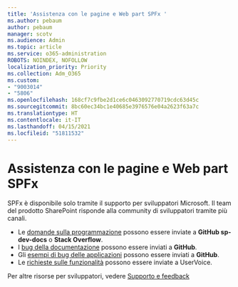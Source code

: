 ```yaml
---
title: 'Assistenza con le pagine e Web part SPFx '
ms.author: pebaum
author: pebaum
manager: scotv
ms.audience: Admin
ms.topic: article
ms.service: o365-administration
ROBOTS: NOINDEX, NOFOLLOW
localization_priority: Priority
ms.collection: Adm_O365
ms.custom:
- "9003014"
- "5806"
ms.openlocfilehash: 168cf7c9fbe2d1ce6c0463092770719cdc63d45c
ms.sourcegitcommit: 8bc60ec34bc1e40685e3976576e04a2623f63a7c
ms.translationtype: HT
ms.contentlocale: it-IT
ms.lasthandoff: 04/15/2021
ms.locfileid: "51811532"
---
```

# <a name="help-with-spfx-pages-and-web-parts"></a>Assistenza con le pagine e Web part SPFx 

SPFx è disponibile solo tramite il supporto per sviluppatori Microsoft. Il team del prodotto SharePoint risponde alla community di sviluppatori tramite più canali.

- Le [domande sulla programmazione](https://docs.microsoft.com/sharepoint/dev/support-feedback#programming-questions) possono essere inviate a **GitHub sp-dev-docs** o **Stack Overflow**.
- I [bug della documentazione](https://docs.microsoft.com/sharepoint/dev/support-feedback#documentation-bugs) possono essere inviati a **GitHub**.
- Gli [esempi di bug delle applicazioni](https://docs.microsoft.com/sharepoint/dev/support-feedback#sample-application-bugs) possono essere inviati a **GitHub**.
- Le [richieste sulle funzionalità](https://docs.microsoft.com/sharepoint/dev/support-feedback#feature-requests) possono essere inviate a UserVoice.

Per altre risorse per sviluppatori, vedere [Supporto e feedback](https://docs.microsoft.com/sharepoint/dev/support-feedback)